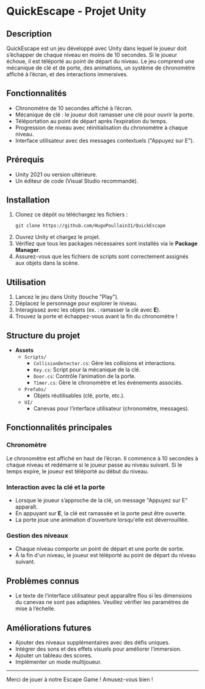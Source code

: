 # QuickEscape - Projet Unity

## Description

QuickEscape est un jeu développé avec Unity dans lequel le joueur doit s’échapper de chaque niveau en moins de 10 secondes. Si le joueur échoue, il est téléporté au point de départ du niveau. Le jeu comprend une mécanique de clé et de porte, des animations, un système de chronomètre affiché à l’écran, et des interactions immersives.

## Fonctionnalités
- Chronomètre de 10 secondes affiché à l’écran.
- Mécanique de clé : le joueur doit ramasser une clé pour ouvrir la porte.
- Téléportation au point de départ après l’expiration du temps.
- Progression de niveau avec réinitialisation du chronomètre à chaque niveau.
- Interface utilisateur avec des messages contextuels ("Appuyez sur E").

## Prérequis
- Unity 2021 ou version ultérieure.
- Un éditeur de code (Visual Studio recommandé).

## Installation
1. Clonez ce dépôt ou téléchargez les fichiers :
   ```
   git clone https://github.com/HugoPoullain31/QuickEscape
   ```
2. Ouvrez Unity et chargez le projet.
3. Vérifiez que tous les packages nécessaires sont installés via le **Package Manager**.
4. Assurez-vous que les fichiers de scripts sont correctement assignés aux objets dans la scène.

## Utilisation
1. Lancez le jeu dans Unity (touche "Play").
2. Déplacez le personnage pour explorer le niveau.
3. Interagissez avec les objets (ex. : ramasser la clé avec **E**).
4. Trouvez la porte et échappez-vous avant la fin du chronomètre !

## Structure du projet

- **Assets**
  - `Scripts/`
    - `CollisionDetector.cs`: Gère les collisions et interactions.
    - `Key.cs`: Script pour la mécanique de la clé.
    - `Door.cs`: Contrôle l’animation de la porte.
    - `Timer.cs`: Gère le chronomètre et les événements associés.
  - `Prefabs/`
    - Objets réutilisables (clé, porte, etc.).
  - `UI/`
    - Canevas pour l’interface utilisateur (chronomètre, messages).

## Fonctionnalités principales
### Chronomètre
Le chronomètre est affiché en haut de l’écran. Il commence à 10 secondes à chaque niveau et redémarre si le joueur passe au niveau suivant. Si le temps expire, le joueur est téléporté au début du niveau.

### Interaction avec la clé et la porte
- Lorsque le joueur s’approche de la clé, un message "Appuyez sur E" apparaît.
- En appuyant sur **E**, la clé est ramassée et la porte peut être ouverte.
- La porte joue une animation d'ouverture lorsqu'elle est déverrouillée.

### Gestion des niveaux
- Chaque niveau comporte un point de départ et une porte de sortie.
- À la fin d'un niveau, le joueur est téléporté au point de départ du niveau suivant.

## Problèmes connus
- Le texte de l’interface utilisateur peut apparaître flou si les dimensions du canevas ne sont pas adaptées. Veuillez vérifier les paramètres de mise à l’échelle.

## Améliorations futures
- Ajouter des niveaux supplémentaires avec des défis uniques.
- Intégrer des sons et des effets visuels pour améliorer l’immersion.
- Ajouter un tableau des scores.
- Implémenter un mode multijoueur.


---

Merci de jouer à notre Escape Game ! Amusez-vous bien !

